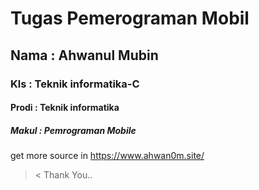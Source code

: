 <h1>Tugas Pemerograman Mobil</h1>
<h2> Nama : Ahwanul Mubin</h2>
<h3>Kls   : Teknik informatika-C</h3>
<h4>Prodi : Teknik informatika</h4>
<h5>Makul : Pemrograman Mobile</h5>










get more source in https://www.ahwan0m.site/
 >< Thank You..
